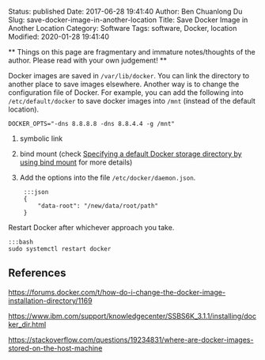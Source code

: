 Status: published
Date: 2017-06-28 19:41:40
Author: Ben Chuanlong Du
Slug: save-docker-image-in-another-location
Title: Save Docker Image in Another Location
Category: Software
Tags: software, Docker, location
Modified: 2020-01-28 19:41:40

**
Things on this page are
fragmentary and immature notes/thoughts of the author.
Please read with your own judgement!
**

Docker images are saved in `/var/lib/docker`. 
You can link the directory to another place to save images elsewhere.
Another way is to change the configuration file of Docker.
For example, 
you can add the following into `/etc/default/docker` 
to save docker images into `/mnt` (instead of the default location).
```
DOCKER_OPTS="-dns 8.8.8.8 -dns 8.8.4.4 -g /mnt"
```

1. symbolic link

2. bind mount (check 
    [Specifying a default Docker storage directory by using bind mount](https://www.ibm.com/support/knowledgecenter/SSBS6K_3.1.1/installing/docker_dir.html)
    for more details)

3. Add the options into the file `/etc/docker/daemon.json`.

        :::json
        {
            "data-root": "/new/data/root/path"
        }

Restart Docker after whichever approach you take.

    :::bash
    sudo systemctl restart docker



## References

https://forums.docker.com/t/how-do-i-change-the-docker-image-installation-directory/1169

https://www.ibm.com/support/knowledgecenter/SSBS6K_3.1.1/installing/docker_dir.html

https://stackoverflow.com/questions/19234831/where-are-docker-images-stored-on-the-host-machine